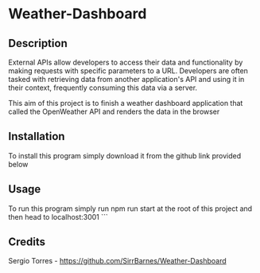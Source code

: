 # Weather-Dashboard

## Description

External APIs allow developers to access their data and functionality by making requests with specific parameters to a URL. Developers are often tasked with retrieving data from another application's API and using it in their context, frequently consuming this data via a server.

This aim of this project is to finish a weather dashboard application that called the OpenWeather API and renders the data in the browser


## Installation

To install this program simply download it from the github link provided below

## Usage

To run this program simply run npm run start at the root of this project and then head to localhost:3001
    ```

## Credits

Sergio Torres - https://github.com/SirrBarnes/Weather-Dashboard
